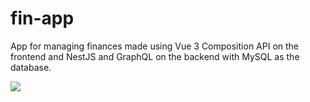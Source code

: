 # fin-app
App for managing finances made using Vue 3 Composition API on the frontend and NestJS and GraphQL on the backend with MySQL as the database.

![](https://i.imgur.com/uAtEXAr.png)
